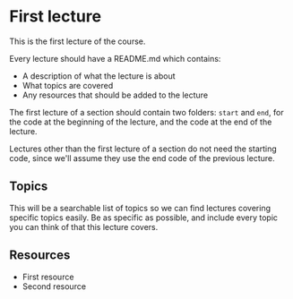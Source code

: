 # First lecture

This is the first lecture of the course.

Every lecture should have a README.md which contains:

- A description of what the lecture is about
- What topics are covered
- Any resources that should be added to the lecture

The first lecture of a section should contain two folders: `start` and `end`, for the code at the beginning of the lecture, and the code at the end of the lecture.

Lectures other than the first lecture of a section do not need the starting code, since we'll assume they use the end code of the previous lecture.

## Topics

This will be a searchable list of topics so we can find lectures covering specific topics easily. Be as specific as possible, and include every topic you can think of that this lecture covers.

## Resources

- First resource
- Second resource

